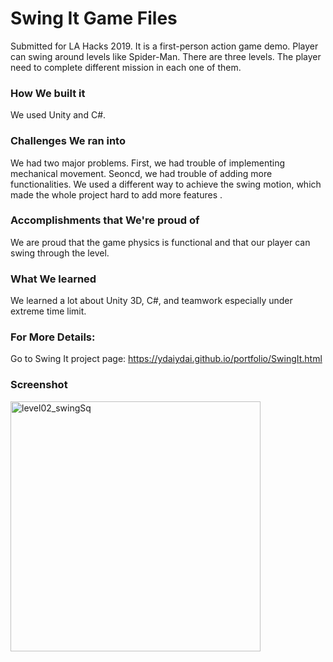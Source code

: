 # Swing It Game Files
Submitted for LA Hacks 2019.
It is a first-person action game demo. Player can swing around levels like Spider-Man. There are three levels. The player need to complete different mission in each one of them.

### How We built it
We used Unity and C#.

### Challenges We ran into
We had two major problems. First, we had trouble of implementing mechanical movement. Seoncd, we had trouble of adding more functionalities. We used a different way to achieve the swing motion, which made the whole project hard to add more features .  

### Accomplishments that We're proud of
We are proud that the game physics is functional and that our player can swing through the level.

### What We learned
We learned a lot about Unity 3D, C#, and teamwork especially under extreme time limit.

### For More Details:
Go to Swing It project page: https://ydaiydai.github.io/portfolio/SwingIt.html

### Screenshot
<img src = "https://user-images.githubusercontent.com/43732281/103474330-b0490100-4d57-11eb-9a57-bb8fc27f941d.jpg" alt = "level02_swingSq" width = "400"/>
